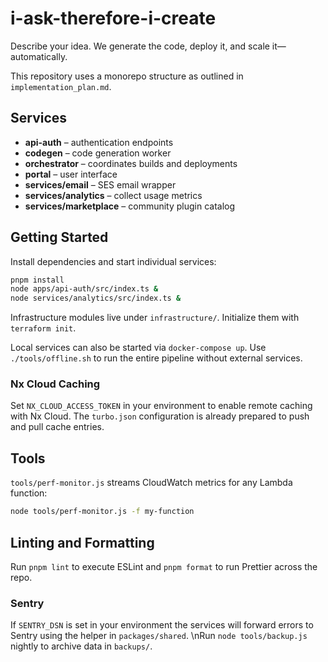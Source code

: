 # i-ask-therefore-i-create

Describe your idea. We generate the code, deploy it, and scale it—automatically.

This repository uses a monorepo structure as outlined in `implementation_plan.md`.

## Services

- **api-auth** – authentication endpoints
- **codegen** – code generation worker
- **orchestrator** – coordinates builds and deployments
- **portal** – user interface
- **services/email** – SES email wrapper
- **services/analytics** – collect usage metrics
- **services/marketplace** – community plugin catalog

## Getting Started

Install dependencies and start individual services:

```bash
pnpm install
node apps/api-auth/src/index.ts &
node services/analytics/src/index.ts &
```

Infrastructure modules live under `infrastructure/`. Initialize them with `terraform init`.

Local services can also be started via `docker-compose up`.
Use `./tools/offline.sh` to run the entire pipeline without external services.

### Nx Cloud Caching

Set `NX_CLOUD_ACCESS_TOKEN` in your environment to enable remote caching with Nx Cloud. The
`turbo.json` configuration is already prepared to push and pull cache entries.

## Tools

`tools/perf-monitor.js` streams CloudWatch metrics for any Lambda function:

```bash
node tools/perf-monitor.js -f my-function
```

## Linting and Formatting

Run `pnpm lint` to execute ESLint and `pnpm format` to run Prettier across the repo.

### Sentry

If `SENTRY_DSN` is set in your environment the services will forward errors to
Sentry using the helper in `packages/shared`.
\nRun `node tools/backup.js` nightly to archive data in `backups/`.
